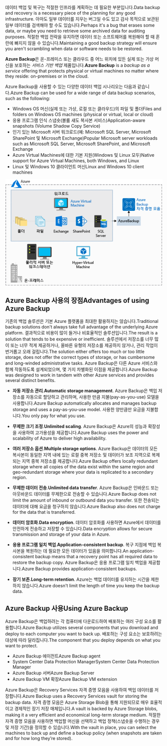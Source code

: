 <span data-ttu-id="ce434-101">데이터 백업 및 복구는 적절한 인프라를 계획하는 데 필요한 부분입니다.</span><span class="sxs-lookup"><span data-stu-id="ce434-101">Data backup and recovery is a necessary piece of the planning for any good infrastructure.</span></span> <span data-ttu-id="ce434-102">아마도 일부 데이터를 지우는 버그일 수도 있고 감사 목적으로 보관된 일부 데이터를 검색해야 할 수도 있습니다.</span><span class="sxs-lookup"><span data-stu-id="ce434-102">Perhaps it's a bug that erases some data, or maybe you need to retrieve some archived data for auditing purposes.</span></span> <span data-ttu-id="ce434-103">적절한 백업 전략을 유지하면 데이터 또는 소프트웨어를 복원해야 할 때 혼란에 빠지지 않을 수 있습니다.</span><span class="sxs-lookup"><span data-stu-id="ce434-103">Maintaining a good backup strategy will ensure you aren't scrambling when data or software needs to be restored.</span></span>

<span data-ttu-id="ce434-104">**Azure Backup**은 온-프레미스 또는 클라우드 중 어느 위치에 있든 실제 또는 가상 머신을 보호하는 _서비스 기반 백업_ 제품입니다.</span><span class="sxs-lookup"><span data-stu-id="ce434-104">**Azure Backup** is a _backup as a service_ offering that protects physical or virtual machines no matter where they reside: on-premises or in the cloud.</span></span>

<span data-ttu-id="ce434-105">Azure Backup을 사용할 수 있는 다양한 데이터 백업 시나리오는 다음과 같습니다.</span><span class="sxs-lookup"><span data-stu-id="ce434-105">Azure Backup can be used for a wide range of data backup scenarios, such as the following:</span></span>

- <span data-ttu-id="ce434-106">Windows OS 머신(실제 또는 가상, 로컬 또는 클라우드)의 파일 및 폴더</span><span class="sxs-lookup"><span data-stu-id="ce434-106">Files and folders on Windows OS machines (physical or virtual, local or cloud)</span></span>
- <span data-ttu-id="ce434-107">응용 프로그램 인식 스냅숏(볼륨 섀도 복사본 서비스)</span><span class="sxs-lookup"><span data-stu-id="ce434-107">Application-aware snapshots (Volume Shadow Copy Service)</span></span>
- <span data-ttu-id="ce434-108">인기 있는 Microsoft 서버 워크로드(예: Microsoft SQL Server, Microsoft SharePoint 및 Microsoft Exchange)</span><span class="sxs-lookup"><span data-stu-id="ce434-108">Popular Microsoft server workloads such as Microsoft SQL Server, Microsoft SharePoint, and Microsoft Exchange</span></span>
- <span data-ttu-id="ce434-109">Azure Virtual Machines에 대한 기본 지원(Windows 및 Linux 모두)</span><span class="sxs-lookup"><span data-stu-id="ce434-109">Native support for Azure Virtual Machines, both Windows, and Linux</span></span>
- <span data-ttu-id="ce434-110">Linux 및 Windows 10 클라이언트 머신</span><span class="sxs-lookup"><span data-stu-id="ce434-110">Linux and Windows 10 client machines</span></span>

![폴더, 파일, Exchange, Sharepoint, SQL Server 같은 Azure 가상 머신에서 다양한 워크로드를 저장하는 데 사용되는 Azure Backup 자격 증명 모음을 보여주는 일러스트레이션.](../media/6-backup-server.png)

## <a name="advantages-of-using-azure-backup"></a><span data-ttu-id="ce434-112">Azure Backup 사용의 장점</span><span class="sxs-lookup"><span data-stu-id="ce434-112">Advantages of using Azure Backup</span></span>

<span data-ttu-id="ce434-113">기존의 백업 솔루션은 기본 Azure 플랫폼을 최대한 활용하지는 않습니다.</span><span class="sxs-lookup"><span data-stu-id="ce434-113">Traditional backup solutions don't always take full advantage of the underlying Azure platform.</span></span> <span data-ttu-id="ce434-114">결과적으로 비용이 많이 들거나 비효율적인 솔루션입니다.</span><span class="sxs-lookup"><span data-stu-id="ce434-114">The result is a solution that tends to be expensive or inefficient.</span></span> <span data-ttu-id="ce434-115">솔루션에서 저장소를 너무 많이 또는 너무 적게 제공하거나, 올바른 유형의 저장소를 제공하지 않거나, 관리 작업이 번거롭고 오래 걸립니다.</span><span class="sxs-lookup"><span data-stu-id="ce434-115">The solution either offers too much or too little storage, does not offer the correct types of storage, or has cumbersome and long-winded administrative tasks.</span></span> <span data-ttu-id="ce434-116">Azure Backup은 다른 Azure 서비스와 함께 작동하도록 설계되었으며, 몇 가지 차별화된 이점을 제공합니다.</span><span class="sxs-lookup"><span data-stu-id="ce434-116">Azure Backup was designed to work in tandem with other Azure services and provides several distinct benefits.</span></span>

- <span data-ttu-id="ce434-117">**자동 저장소 관리**.</span><span class="sxs-lookup"><span data-stu-id="ce434-117">**Automatic storage management**.</span></span> <span data-ttu-id="ce434-118">Azure Backup은 백업 저장소를 자동으로 할당하고 관리하며, 사용한 만큼 지불(pay-as-you-use) 모델을 사용합니다.</span><span class="sxs-lookup"><span data-stu-id="ce434-118">Azure Backup automatically allocates and manages backup storage and uses a pay-as-you-use model.</span></span> <span data-ttu-id="ce434-119">사용한 양만큼만 요금을 지불합니다.</span><span class="sxs-lookup"><span data-stu-id="ce434-119">You only pay for what you use.</span></span>

- <span data-ttu-id="ce434-120">**무제한 크기 조정**.</span><span class="sxs-lookup"><span data-stu-id="ce434-120">**Unlimited scaling**.</span></span> <span data-ttu-id="ce434-121">Azure Backup은 Azure의 성능과 확장성을 사용하여 고가용성을 제공합니다.</span><span class="sxs-lookup"><span data-stu-id="ce434-121">Azure Backup uses the power and scalability of Azure to deliver high availability.</span></span>

- <span data-ttu-id="ce434-122">**여러 저장소 옵션**.</span><span class="sxs-lookup"><span data-stu-id="ce434-122">**Multiple storage options**.</span></span> <span data-ttu-id="ce434-123">Azure Backup은 데이터의 모든 복사본이 동일한 지역 내에 있는 로컬 중복 저장소 및 데이터가 보조 지역으로 복제되는 지역 중복 저장소를 제공합니다.</span><span class="sxs-lookup"><span data-stu-id="ce434-123">Azure Backup offers locally redundant storage where all copies of the data exist within the same region and geo-redundant storage where your data is replicated to a secondary region.</span></span>

- <span data-ttu-id="ce434-124">**무제한 데이터 전송**.</span><span class="sxs-lookup"><span data-stu-id="ce434-124">**Unlimited data transfer**.</span></span> <span data-ttu-id="ce434-125">Azure Backup은 인바운드 또는 아웃바운드 데이터를 무제한으로 전송할 수 있습니다.</span><span class="sxs-lookup"><span data-stu-id="ce434-125">Azure Backup does not limit the amount of inbound or outbound data you transfer.</span></span> <span data-ttu-id="ce434-126">또한 전송되는 데이터에 대해 요금을 청구하지 않습니다.</span><span class="sxs-lookup"><span data-stu-id="ce434-126">Azure Backup also does not charge for the data that is transferred.</span></span>

- <span data-ttu-id="ce434-127">**데이터 암호화**.</span><span class="sxs-lookup"><span data-stu-id="ce434-127">**Data encryption**.</span></span> <span data-ttu-id="ce434-128">데이터 암호화를 사용하면 Azure에서 데이터를 안전하게 전송하고 저장할 수 있습니다.</span><span class="sxs-lookup"><span data-stu-id="ce434-128">Data encryption allows for secure transmission and storage of your data in Azure.</span></span>

- <span data-ttu-id="ce434-129">**응용 프로그램 일치 백업**.</span><span class="sxs-lookup"><span data-stu-id="ce434-129">**Application-consistent backup**.</span></span> <span data-ttu-id="ce434-130">복구 지점에 백업 복사본을 복원하는 데 필요한 모든 데이터가 있음을 의미합니다.</span><span class="sxs-lookup"><span data-stu-id="ce434-130">An application-consistent backup means that a recovery point has all required data to restore the backup copy.</span></span> <span data-ttu-id="ce434-131">Azure Backup은 응용 프로그램 일치 백업을 제공합니다.</span><span class="sxs-lookup"><span data-stu-id="ce434-131">Azure Backup provides application-consistent backups.</span></span>

- <span data-ttu-id="ce434-132">**장기 보존**.</span><span class="sxs-lookup"><span data-stu-id="ce434-132">**Long-term retention**.</span></span> <span data-ttu-id="ce434-133">Azure는 백업 데이터를 유지하는 시간을 제한하지 않습니다.</span><span class="sxs-lookup"><span data-stu-id="ce434-133">Azure doesn't limit the length of time you keep the backup data.</span></span>

## <a name="using-azure-backup"></a><span data-ttu-id="ce434-134">Azure Backup 사용</span><span class="sxs-lookup"><span data-stu-id="ce434-134">Using Azure Backup</span></span>

<span data-ttu-id="ce434-135">Azure Backup은 백업하려는 각 컴퓨터에 다운로드하여 배포하는 여러 구성 요소를 활용합니다.</span><span class="sxs-lookup"><span data-stu-id="ce434-135">Azure Backup utilizes several components that you download and deploy to each computer you want to back up.</span></span> <span data-ttu-id="ce434-136">배포하는 구성 요소는 보호하려는 대상에 따라 달라집니다.</span><span class="sxs-lookup"><span data-stu-id="ce434-136">The component that you deploy depends on what you want to protect.</span></span>

- <span data-ttu-id="ce434-137">Azure Backup 에이전트</span><span class="sxs-lookup"><span data-stu-id="ce434-137">Azure Backup agent</span></span>
- <span data-ttu-id="ce434-138">System Center Data Protection Manager</span><span class="sxs-lookup"><span data-stu-id="ce434-138">System Center Data Protection Manager</span></span>
- <span data-ttu-id="ce434-139">Azure Backup 서버</span><span class="sxs-lookup"><span data-stu-id="ce434-139">Azure Backup Server</span></span>
- <span data-ttu-id="ce434-140">Azure Backup VM 확장</span><span class="sxs-lookup"><span data-stu-id="ce434-140">Azure Backup VM extension</span></span>

<span data-ttu-id="ce434-141">Azure Backup은 Recovery Services 자격 증명 모음을 사용하여 백업 데이터를 저장합니다.</span><span class="sxs-lookup"><span data-stu-id="ce434-141">Azure Backup uses a Recovery Services vault for storing the backup data.</span></span> <span data-ttu-id="ce434-142">자격 증명 모음은 Azure Storage Blob을 통해 지원되므로 매우 효율적이고 경제적인 장기 저장 매체입니다.</span><span class="sxs-lookup"><span data-stu-id="ce434-142">A vault is backed by Azure Storage blobs, making it a very efficient and economical long-term storage medium.</span></span> <span data-ttu-id="ce434-143">적절한 자격 증명 모음을 사용하면 백업할 머신을 선택하고 백업 정책(스냅숏을 수행하는 경우 및 저장 기간)을 정의할 수 있습니다.</span><span class="sxs-lookup"><span data-stu-id="ce434-143">With the vault in place, you can select the machines to back up and define a backup policy (when snapshots are taken and for how long they’re stored).</span></span>